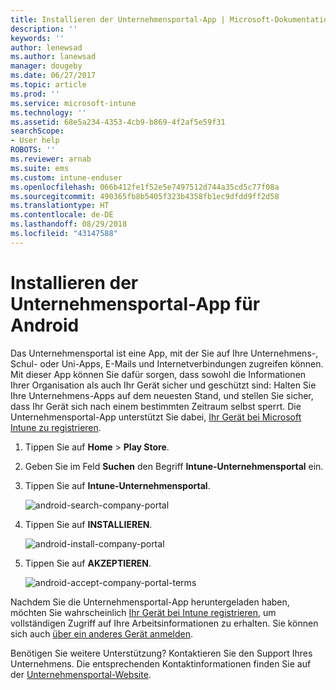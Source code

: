 ```yaml
---
title: Installieren der Unternehmensportal-App | Microsoft-Dokumentation
description: ''
keywords: ''
author: lenewsad
ms.author: lanewsad
manager: dougeby
ms.date: 06/27/2017
ms.topic: article
ms.prod: ''
ms.service: microsoft-intune
ms.technology: ''
ms.assetid: 68e5a234-4353-4cb9-b869-4f2af5e59f31
searchScope:
- User help
ROBOTS: ''
ms.reviewer: arnab
ms.suite: ems
ms.custom: intune-enduser
ms.openlocfilehash: 066b412fe1f52e5e7497512d744a35cd5c77f08a
ms.sourcegitcommit: 490365fb8b5405f323b4358fb1ec9dfdd9ff2d58
ms.translationtype: HT
ms.contentlocale: de-DE
ms.lasthandoff: 08/29/2018
ms.locfileid: "43147588"
---
```

# <a name="install-the-company-portal-app-for-android"></a>Installieren der Unternehmensportal-App für Android

Das Unternehmensportal ist eine App, mit der Sie auf Ihre Unternehmens-, Schul- oder Uni-Apps, E-Mails und Internetverbindungen zugreifen können. Mit dieser App können Sie dafür sorgen, dass sowohl die Informationen Ihrer Organisation als auch Ihr Gerät sicher und geschützt sind: Halten Sie Ihre Unternehmens-Apps auf dem neuesten Stand, und stellen Sie sicher, dass Ihr Gerät sich nach einem bestimmten Zeitraum selbst sperrt. Die Unternehmensportal-App unterstützt Sie dabei, [Ihr Gerät bei Microsoft Intune zu registrieren](what-happens-if-you-install-the-company-portal-app-and-enroll-your-device-in-intune-android.md).

1.  Tippen Sie auf **Home** > **Play Store**.

2.  Geben Sie im Feld **Suchen** den Begriff **Intune-Unternehmensportal** ein.

3.  Tippen Sie auf **Intune-Unternehmensportal**.

    ![android-search-company-portal](./media/and-cpinstall-1-search-cp.png)

4.  Tippen Sie auf **INSTALLIEREN**.

    ![android-install-company-portal](./media/and-cpinstall-2-install.png)

5.  Tippen Sie auf **AKZEPTIEREN**.

    ![android-accept-company-portal-terms](./media/and-cpinstall-3-cp-accept.png)

Nachdem Sie die Unternehmensportal-App heruntergeladen haben, möchten Sie wahrscheinlich [Ihr Gerät bei Intune registrieren](enroll-your-device-in-Intune-android.md), um vollständigen Zugriff auf Ihre Arbeitsinformationen zu erhalten. Sie können sich auch [über ein anderes Gerät anmelden](https://docs.microsoft.com/intune-user-help/sign-in-to-the-company-portal#signing-in-from-another-device).

Benötigen Sie weitere Unterstützung? Kontaktieren Sie den Support Ihres Unternehmens. Die entsprechenden Kontaktinformationen finden Sie auf der [Unternehmensportal-Website](https://go.microsoft.com/fwlink/?linkid=2010980).

